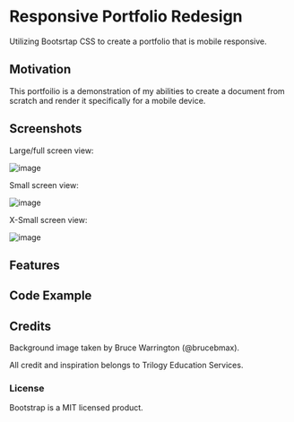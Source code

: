 # Responsive Portfolio Redesign

Utilizing Bootsrtap CSS to create a portfolio that is mobile responsive.

## Motivation

This portfoilio is a demonstration of my abilities to create a document from scratch and render it specifically for a mobile device.

## Screenshots

Large/full screen view:

![image](https://user-images.githubusercontent.com/70075341/95282297-beea4f80-081e-11eb-9048-a1d39114120d.JPG)

Small screen view:

![image](https://user-images.githubusercontent.com/70075341/95282284-b72aab00-081e-11eb-8de6-cef59fcb7fe3.JPG)

X-Small screen view:

![image](https://user-images.githubusercontent.com/70075341/95282266-ab3ee900-081e-11eb-9360-ef9e46265534.JPG)


## Features

## Code Example

## Credits

Background image taken by Bruce Warrington (@brucebmax).

All credit and inspiration belongs to Trilogy Education Services.

### License

Bootstrap is a MIT licensed product.
